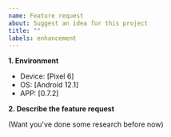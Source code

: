 ```yaml
---
name: Feature request
about: Suggest an idea for this project
title: ""
labels: enhancement
---
```


**1. Environment**

-   Device: [Pixel 6]
-   OS: [Android 12.1]
-   APP: [0.7.2]

**2. Describe the feature request**

(Want you've done some research before now)
